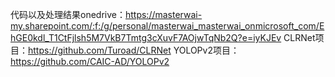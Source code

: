 代码以及处理结果onedrive：https://masterwai-my.sharepoint.com/:f:/g/personal/masterwai_masterwai_onmicrosoft_com/EhGE0kdl_T1CtFjlsh5M7VkB7Tmtg3cXuvF7AOjwTqNb2Q?e=iyKJEv
CLRNet项目：https://github.com/Turoad/CLRNet
YOLOPv2项目：https://github.com/CAIC-AD/YOLOPv2
